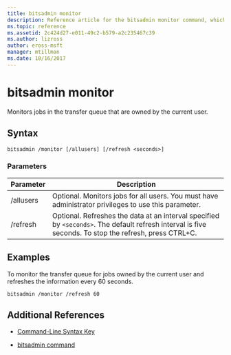 ```yaml
---
title: bitsadmin monitor
description: Reference article for the bitsadmin monitor command, which monitors jobs in the transfer queue that are owned by the current user.
ms.topic: reference
ms.assetid: 2c424d27-e011-49c2-b579-a2c235467c39
ms.author: lizross
author: eross-msft
manager: mtillman
ms.date: 10/16/2017
---
```


# bitsadmin monitor

Monitors jobs in the transfer queue that are owned by the current user.

## Syntax

```
bitsadmin /monitor [/allusers] [/refresh <seconds>]
```

### Parameters

| Parameter | Description |
| -------------- | -------------- |
| /allusers | Optional. Monitors jobs for all users. You must have administrator privileges to use this parameter. |
| /refresh | Optional. Refreshes the data at an interval specified by `<seconds>`. The default refresh interval is five seconds. To stop the refresh, press CTRL+C. |

## Examples

To monitor the transfer queue for jobs owned by the current user and refreshes the information every 60 seconds.

```
bitsadmin /monitor /refresh 60
```

## Additional References

- [Command-Line Syntax Key](command-line-syntax-key.md)

- [bitsadmin command](bitsadmin.md)

